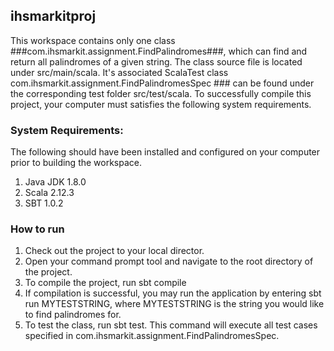 ## ihsmarkitproj

This workspace contains only one class ###com.ihsmarkit.assignment.FindPalindromes###, which can find and return all palindromes of a given string.
The class source file is located under src/main/scala. It's associated ScalaTest class com.ihsmarkit.assignment.FindPalindromesSpec ### can be found under the corresponding test folder src/test/scala.
To successfully compile this project, your computer must satisfies the following system requirements.

### System Requirements:

The following should have been installed and configured on your computer prior to building the workspace.

1) Java JDK 1.8.0
2) Scala 2.12.3
3) SBT 1.0.2


### How to run

1) Check out the project to your local director.
2) Open your command prompt tool and navigate to the root directory of the project.
3) To compile the project, run sbt compile
4) If compilation is successful, you may run the application by entering sbt run MYTESTSTRING, where MYTESTSTRING is the string you would like to find palindromes for.
5) To test the class, run sbt test. This command will execute all test cases specified in com.ihsmarkit.assignment.FindPalindromesSpec.
